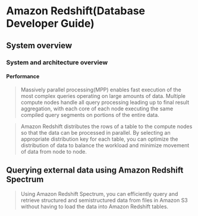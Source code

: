 # Amazon Redshift(Database Developer Guide)
## System overview
### System and architecture overview
#### Performance
> Massively parallel processing(MPP) enables fast execution of the most complex queries operating on large amounts of data. Multiple compute nodes handle all query processing leading up to final result aggregation, with each core of each node executing the same compiled query segments on portions of the entire data.  

> Amazon Redshift distributes the rows of a table to the compute nodes so that the data can be processed in parallel. By selecting an appropriate distribution key for each table, you can optimize the distribution of data to balance the workload and minimize movement of data from node to node.  

## Querying external data using Amazon Redshift Spectrum
> Using Amazon Redshift Spectrum, you can efficiently query and retrieve structured and semistructured data from files in Amazon S3 without having to load the data into Amazon Redshift tables.  